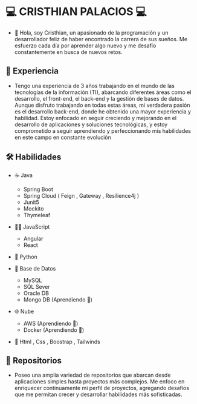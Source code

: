 # 💻 CRISTHIAN PALACIOS 💻

- 👋 
Hola, soy Cristhian, un apasionado de la programación y un desarrollador feliz de haber encontrado la carrera de sus sueños. Me esfuerzo cada día por aprender algo nuevo y me desafío constantemente en busca de nuevos retos.

## 📜 Experiencia

   - Tengo una experiencia de 3 años trabajando en el mundo de las tecnologías de la información (TI), abarcando diferentes áreas como el desarrollo, el front-end, el back-end y la gestión de bases de datos. Aunque disfruto trabajando en todas estas áreas, mi verdadera pasión es el desarrollo back-end, donde he obtenido una mayor experiencia y habilidad. Estoy enfocado en seguir creciendo y mejorando en el desarrollo de aplicaciones y soluciones tecnológicas, y estoy comprometido a seguir aprendiendo y perfeccionando mis habilidades en este campo en constante evolución

## 🛠 Habilidades

- ☕️ Java
    - Spring Boot
    - Spring Cloud ( Feign , Gateway , Resilience4j )
    - Junit5
    - Mockito
    - Thymeleaf
    
- 👨‍💻 JavaScript 
     - Angular
     - React
     
- 🐍 Python
  
- 💾 Base de Datos
    - MySQL
    - SQL Sever
    - Oracle DB
    - Mongo DB (Aprendiendo 📝)
 
- 🌐 Nube
    - AWS (Aprendiendo 📝)
    - Docker (Aprendiendo 📝)
     
- 🎨 Html , Css , Boostrap , Tailwinds

## 🔑 Repositorios

- Poseo una amplia variedad de repositorios que abarcan desde aplicaciones simples hasta proyectos más complejos. Me enfoco en enriquecer continuamente mi perfil de proyectos, agregando desafíos que me permitan crecer y desarrollar habilidades más sofisticadas. 

<!---
CristhianProgramming/CristhianProgramming is a ✨ special ✨ repository because its `README.md` (this file) appears on your GitHub profile.
You can click the Preview link to take a look at your changes.
--->
